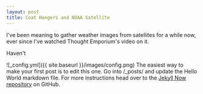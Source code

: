 ```yaml
---
layout: post
title: Coat Hangers and NOAA Satellite
---
```


I've been meaning to gather weather images from satellites for a while now, ever since I've watched Thought Emporium's video on it. 

Haven't

![_config.yml]({{ site.baseurl }}/images/config.png)
The easiest way to make your first post is to edit this one. Go into /_posts/ and update the Hello World markdown file. For more instructions head over to the [Jekyll Now repository](https://github.com/barryclark/jekyll-now) on GitHub.